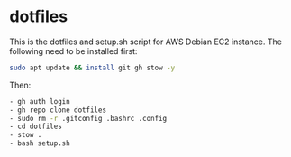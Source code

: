 # dotfiles

This is the dotfiles and setup.sh script for AWS Debian EC2 instance.
The following need to be installed first:
```bash
sudo apt update && install git gh stow -y
```

Then:
```bash
- gh auth login
- gh repo clone dotfiles
- sudo rm -r .gitconfig .bashrc .config
- cd dotfiles
- stow .
- bash setup.sh
```
